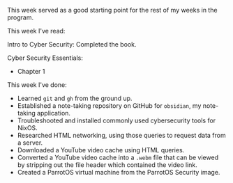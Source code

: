 This week served as a good starting point for the rest of my weeks in the program.

This week I've read:

Intro to Cyber Security:
Completed the book.

Cyber Security Essentials:
- Chapter 1

This week I've done:
- Learned `git` and `gh` from the ground up.
- Established a note-taking repository on GitHub for `obsidian`, my note-taking application.
- Troubleshooted and installed commonly used cybersecurity tools for NixOS.
- Researched HTML networking, using those queries to request data from a server.
- Downloaded a YouTube video cache using HTML queries.
- Converted a YouTube video cache into a `.webm` file that can be viewed by stripping out the file header which contained the video link.
- Created a ParrotOS virtual machine from the ParrotOS Security image.
